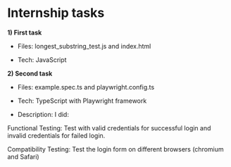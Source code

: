 # Internship tasks

**1) First task**

- Files: longest_substring_test.js and index.html

- Tech: JavaScript

**2) Second task**

- Files: example.spec.ts and playwright.config.ts 

- Tech: TypeScript with Playwright framework

- Description: I did:

Functional Testing: Test with valid credentials for successful login and invalid credentials for failed login.

Compatibility Testing: Test the login form on different browsers (chromium and Safari)

